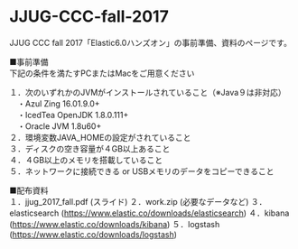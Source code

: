 # JJUG-CCC-fall-2017
JJUG CCC fall 2017「Elastic6.0ハンズオン」の事前準備、資料のページです。

■事前準備 <br>
下記の条件を満たすPCまたはMacをご用意ください

１．次のいずれかのJVMがインストールされていること（※Java９は非対応）<br>
　・Azul Zing 16.01.9.0+ <br>
　・IcedTea OpenJDK 1.8.0.111+ <br>
　・Oracle JVM 1.8u60+ <br>
２．環境変数JAVA_HOMEの設定がされていること<br>
３．ディスクの空き容量が４GB以上あること<br>
４．４GB以上のメモリを搭載していること<br>
５．ネットワークに接続できる or USBメモリのデータをコピーできること<br>

■配布資料 <br>
１．jjug_2017_fall.pdf (スライド)
２．work.zip (必要なデータなど)
３．elasticsearch (https://www.elastic.co/downloads/elasticsearch)
４．kibana (https://www.elastic.co/downloads/kibana)
５．logstash (https://www.elastic.co/downloads/logstash)

